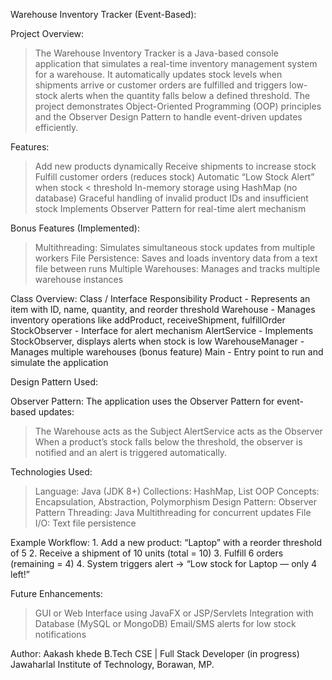 Warehouse Inventory Tracker (Event-Based):

Project Overview:
>The Warehouse Inventory Tracker is a Java-based console application that simulates a real-time
inventory management system for a warehouse.
>It automatically updates stock levels when shipments arrive or customer orders are fulfilled
and triggers low-stock alerts when the quantity falls below a defined threshold.
>The project demonstrates Object-Oriented Programming (OOP) principles and the Observer Design
Pattern to handle event-driven updates efficiently.

Features:
>Add new products dynamically
>Receive shipments to increase stock
>Fulfill customer orders (reduces stock)
>Automatic “Low Stock Alert” when stock < threshold
>In-memory storage using HashMap (no database)
>Graceful handling of invalid product IDs and insufficient stock
>Implements Observer Pattern for real-time alert mechanism

Bonus Features (Implemented):
>Multithreading: Simulates simultaneous stock updates from multiple workers
>File Persistence: Saves and loads inventory data from a text file between runs
>Multiple Warehouses: Manages and tracks multiple warehouse instances

Class Overview:
	Class / Interface	                Responsibility
	Product	            -  	 Represents an item with ID, name, quantity, and reorder threshold
	Warehouse           -	 Manages inventory operations like addProduct, receiveShipment, fulfillOrder
	StockObserver		-	 Interface for alert mechanism
	AlertService			-	 Implements StockObserver, displays alerts when stock is low
	WarehouseManager		-	 Manages multiple warehouses (bonus feature)
	Main 				-	 Entry point to run and simulate the application

Design Pattern Used:

Observer Pattern:
The application uses the Observer Pattern for event-based updates:
>The Warehouse acts as the Subject
>AlertService acts as the Observer
>When a product’s stock falls below the threshold, the observer is notified and an alert is triggered automatically.

Technologies Used:
>Language: Java (JDK 8+)
>Collections: HashMap, List
>OOP Concepts: Encapsulation, Abstraction, Polymorphism
>Design Pattern: Observer Pattern
>Threading: Java Multithreading for concurrent updates
>File I/O: Text file persistence

Example Workflow:
1️. Add a new product: “Laptop” with a reorder threshold of 5
2️. Receive a shipment of 10 units (total = 10)
3️. Fulfill 6 orders (remaining = 4)
4️. System triggers alert → “Low stock for Laptop — only 4 left!”

Future Enhancements:
>GUI or Web Interface using JavaFX or JSP/Servlets
>Integration with Database (MySQL or MongoDB)
>Email/SMS alerts for low stock notifications

Author:
Aakash khede
B.Tech CSE | Full Stack Developer (in progress)
Jawaharlal Institute of Technology, Borawan, MP.
